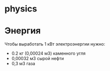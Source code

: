 # physics

# Энергия

Чтобы выработать 1 кВт электроэнергии нужно:  
- 0.2 кг (0,00024 м3) каменного угля  
- 0,00032 м3 сырой нефти  
- 0,3 м3 газа
